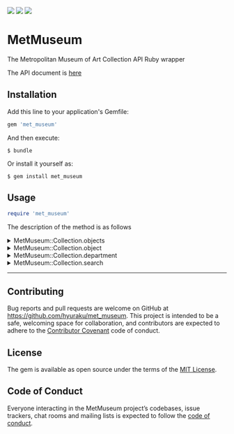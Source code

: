 <img src="https://img.shields.io/travis/hyuraku/met_museum.svg"> <img src="https://img.shields.io/github/license/hyuraku/met_museum.svg">
 <img src="https://img.shields.io/gem/v/met_museum.svg">
# MetMuseum

The Metropolitan Museum of Art Collection API Ruby wrapper

The API document is [here](https://metmuseum.github.io/)

## Installation

Add this line to your application's Gemfile:

```ruby
gem 'met_museum'
```

And then execute:

    $ bundle

Or install it yourself as:

    $ gem install met_museum

## Usage

```rb
require 'met_museum'
```

The description of the method is as follows

<details>
<summary>
MetMuseum::Collection.objects
</summary>
<div>

```rb
collection = MetMuseum::Collection.new()
collection.objects
=> {"total"=>494788,
 "objectIDs"=>
  [1,
   2,
   3,
   4,
--< omit >--
  826602]}

 collection.objects(metadataDate: Date.new(2018,10,10))
 =>{"total"=>355400,
  "objectIDs"=>
   [33,
    35,
    36,
    74,
    75,
 --< omit >--
    826307]}

collection.objects(departmentIds: 1)
=> {"total"=>18572,
 "objectIDs"=>
  [1,
   2,
   3,
   4,
 --< omit >--
   821352]}

collection.objects(metadataDate: Date.new(2018,10,10),departmentIds: 1)
=> {"total"=>15439,
 "objectIDs"=>
  [7,
   8,
   33,
   34,
 --< omit >--
   816271]}

```
</div>
</details>



<details>
<summary>
  MetMuseum::Collection.object
</summary>
<div>

```rb
MetMuseum::Collection.new.object(1000)
=> {"objectID"=>1000,
 "isHighlight"=>false,
 "accessionNumber"=>"10.149.99",
 "isPublicDomain"=>true,
 "primaryImage"=>"https://images.metmuseum.org/CRDImages/ad/original/DP258638.jpg",
 "primaryImageSmall"=>"https://images.metmuseum.org/CRDImages/ad/web-large/DP258638.jpg",
 "additionalImages"=>[],
 "constituents"=>nil,
 "department"=>"The American Wing",
 "objectName"=>"Bread plate",
 "title"=>"Bread Plate",
 "culture"=>"Chinese, for American market",
 "period"=>"",
 "dynasty"=>"",
 "reign"=>"",
 "portfolio"=>"",
 "artistRole"=>"",
 "artistPrefix"=>"",
 "artistDisplayName"=>"",
 "artistDisplayBio"=>"",
 "artistSuffix"=>"",
 "artistAlphaSort"=>"",
 "artistNationality"=>"",
 "artistBeginDate"=>"",
 "artistEndDate"=>"",
 "objectDate"=>"1785–90",
 "objectBeginDate"=>1785,
 "objectEndDate"=>1790,
 "medium"=>"Porcelain",
 "dimensions"=>"Diam. 6 1/4 in. (15.9 cm)",
 "creditLine"=>"Bequest of James T. Woodward, 1910",
 "geographyType"=>"Made in",
 "city"=>"",
 "state"=>"",
 "county"=>"",
 "country"=>"China",
 "region"=>"",
 "subregion"=>"",
 "locale"=>"",
 "locus"=>"",
 "excavation"=>"",
 "river"=>"",
 "classification"=>"Ceramics",
 "rightsAndReproduction"=>"",
 "linkResource"=>"",
 "metadataDate"=>"2019-01-30T09:08:07.74Z",
 "repository"=>"Metropolitan Museum of Art, New York, NY",
 "objectURL"=>"https://www.metmuseum.org/art/collection/search/1000"}
 "tags"=>["Coat of Arms", "Dishes"]}
```
</div>
</details>

<details>
<summary>
MetMuseum::Collection.department
</summary>
<div>

```rb
# show object_ids size and themselves
MetMuseum::Collection.new.department
=> {"departments"=>
  [{"departmentId"=>1, "displayName"=>"American Decorative Arts"},
   {"departmentId"=>3, "displayName"=>"Ancient Near Eastern Art"},
   {"departmentId"=>4, "displayName"=>"Arms and Armor"},
   {"departmentId"=>5, "displayName"=>"Arts of Africa, Oceania, and the Americas"},
   {"departmentId"=>6, "displayName"=>"Asian Art"},
   {"departmentId"=>7, "displayName"=>"The Cloisters"},
   --< omit >--

```
</div>
</details>

<details>
<summary>
MetMuseum::Collection.search
</summary>
<div>

```rb
# show object_ids size and themselves
MetMuseum::Collection.new.search('ocean')
=> {"total"=>189,
 "objectIDs"=>
  [250487,
   12544,
   436005,
   8314,
   8315,
   8317,
   --< omit >--

# show specified number of objects
MetMuseum::Collection.new.search('akasaka', {limit: 1})
=> [{"objectID"=>37231,
  "isHighlight"=>false,
  "accessionNumber"=>"JP787",
  "isPublicDomain"=>true,
  "primaryImage"=>"https://images.metmuseum.org/CRDImages/as/original/DP123261.jpg",
  "primaryImageSmall"=>"https://images.metmuseum.org/CRDImages/as/web-large/DP123261.jpg",
  "additionalImages"=>[],
  "constituents"=>[{"role"=>"Artist", "name"=>"Utagawa Hiroshige"}],
  "department"=>"Asian Art",
  "objectName"=>"Print",
  "title"=>"Akasaka",
  "culture"=>"Japan",
  "period"=>"Edo period (1615–1868)",
  "dynasty"=>"",
  "reign"=>"",
  "portfolio"=>"",
  "artistRole"=>"",
  "artistPrefix"=>"",
  "artistDisplayName"=>"",
  "artistDisplayBio"=>"",
  "artistSuffix"=>"",
  "artistAlphaSort"=>"",
  "artistNationality"=>"",
  "artistBeginDate"=>"",
  "artistEndDate"=>"",
  "objectDate"=>"ca. 1840",
  "objectBeginDate"=>1830,
  "objectEndDate"=>1850,
  "medium"=>"Polychrome woodblock print; ink and color on paper",
  "dimensions"=>"Overall: 8 3/4 x 13 3/4in. (22.2 x 34.9cm)",
  "creditLine"=>"The Francis Lathrop Collection, Purchase, Frederick C. Hewitt Fund, 1911",
  "geographyType"=>"",
  "city"=>"",
  "state"=>"",
  "county"=>"",
  "country"=>"",
  "region"=>"",
  "subregion"=>"",
  "locale"=>"",
  "locus"=>"",
  "excavation"=>"",
  "river"=>"",
  "classification"=>"Prints",
  "rightsAndReproduction"=>"",
  "linkResource"=>"",
  "metadataDate"=>"2019-05-11T05:36:53.803Z",
  "repository"=>"Metropolitan Museum of Art, New York, NY",
  "objectURL"=>"https://www.metmuseum.org/art/collection/search/37231",
  "tags"=>["Buildings", "Men", "Women"]}]


# show object_ids size and themselves with certain departmentId --< omit >--
MetMuseum::Collection.new.search('flower', {departmentId: 12})
=> {"total"=>7922,
 "objectIDs"=>
  [207138,
   197555,
   207151,
   206979,
   --< omit >--

# show object_ids size and themselves which are isOnView
MetMuseum::Collection.new.search('flower', {isOnView: true})
=> => {"total"=>2066,
 "objectIDs"=>
  [207138,
   3689,
   11207,
   252906,
   252349,
   --< omit >--

# show object_ids size and themselves which are artistOrCulture
MetMuseum::Collection.new.search('flower', {artistOrCulture: true})
=>  {"total"=>5, "objectIDs"=>[207138, 3689, 196563, 196560, 198662]}


# show object_ids size and themselves with certain medium
MetMuseum::Collection.new.search('flower', {medium: "Paintings"})
=> {"total"=>706,
 "objectIDs"=>
  [11207,
   436121,
   10481,
   435882,
   --< omit >--


# show object_ids size and themselves which are hasImages
MetMuseum::Collection.new.search('flower', {hasImages: true})
=> {"total"=>18731,
 "objectIDs"=>
  [207138,
   3689,
   11207,
   252906,
   --< omit >--

# show object_ids size and themselves with certain geoLocation
MetMuseum::Collection.new.search('flower', {geoLocation: "Paris"})
=> {"total"=>292,
 "objectIDs"=>
  [195320,
   707455,
   193814,
   200432,
   --< omit >--

# show object_ids size and themselves with datarange
MetMuseum::Collection.new.search('flower', {dateBegin: 1700,dateEnd: 1750})
=> {"total"=>1444,
 "objectIDs"=>
  [9199,
   3759,
   398162,
   666591,
   --< omit >--
```
</div>
</details>

***

## Contributing

Bug reports and pull requests are welcome on GitHub at https://github.com/hyuraku/met_museum. This project is intended to be a safe, welcoming space for collaboration, and contributors are expected to adhere to the [Contributor Covenant](http://contributor-covenant.org) code of conduct.

## License

The gem is available as open source under the terms of the [MIT License](https://opensource.org/licenses/MIT).

## Code of Conduct

Everyone interacting in the MetMuseum project’s codebases, issue trackers, chat rooms and mailing lists is expected to follow the [code of conduct](https://github.com/hyuraku/met_museum/blob/master/CODE_OF_CONDUCT.md).
